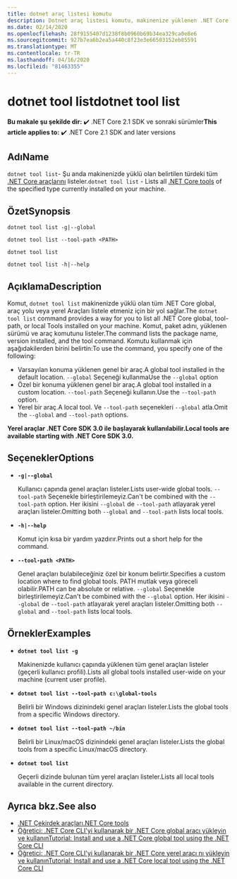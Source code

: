 ```yaml
---
title: dotnet araç listesi komutu
description: Dotnet araç listesi komutu, makinenize yüklenen .NET Core araçlarını listeler.
ms.date: 02/14/2020
ms.openlocfilehash: 28f9155407d1238f8b0960b69b34ea329ca0e8e6
ms.sourcegitcommit: 927b7ea6b2ea5a440c8f23e3e66503152eb85591
ms.translationtype: MT
ms.contentlocale: tr-TR
ms.lasthandoff: 04/16/2020
ms.locfileid: "81463355"
---
```

# <a name="dotnet-tool-list"></a><span data-ttu-id="c4fad-103">dotnet tool list</span><span class="sxs-lookup"><span data-stu-id="c4fad-103">dotnet tool list</span></span>

<span data-ttu-id="c4fad-104">**Bu makale şu şekilde dir:** ✔️ .NET Core 2.1 SDK ve sonraki sürümler</span><span class="sxs-lookup"><span data-stu-id="c4fad-104">**This article applies to:** ✔️ .NET Core 2.1 SDK and later versions</span></span>

## <a name="name"></a><span data-ttu-id="c4fad-105">Adı</span><span class="sxs-lookup"><span data-stu-id="c4fad-105">Name</span></span>

<span data-ttu-id="c4fad-106">`dotnet tool list`- Şu anda makinenizde yüklü olan belirtilen türdeki tüm [.NET Core araçlarını](global-tools.md) listeler.</span><span class="sxs-lookup"><span data-stu-id="c4fad-106">`dotnet tool list` - Lists all [.NET Core tools](global-tools.md) of the specified type currently installed on your machine.</span></span>

## <a name="synopsis"></a><span data-ttu-id="c4fad-107">Özet</span><span class="sxs-lookup"><span data-stu-id="c4fad-107">Synopsis</span></span>

```dotnetcli
dotnet tool list -g|--global

dotnet tool list --tool-path <PATH>

dotnet tool list

dotnet tool list -h|--help
```

## <a name="description"></a><span data-ttu-id="c4fad-108">Açıklama</span><span class="sxs-lookup"><span data-stu-id="c4fad-108">Description</span></span>

<span data-ttu-id="c4fad-109">Komut, `dotnet tool list` makinenizde yüklü olan tüm .NET Core global, araç yolu veya yerel Araçları listele etmeniz için bir yol sağlar.</span><span class="sxs-lookup"><span data-stu-id="c4fad-109">The `dotnet tool list` command provides a way for you to list all .NET Core global, tool-path, or local Tools installed on your machine.</span></span> <span data-ttu-id="c4fad-110">Komut, paket adını, yüklenen sürümü ve araç komutunu listeler.</span><span class="sxs-lookup"><span data-stu-id="c4fad-110">The command lists the package name, version installed, and the tool command.</span></span>  <span data-ttu-id="c4fad-111">Komutu kullanmak için aşağıdakilerden birini belirtin:</span><span class="sxs-lookup"><span data-stu-id="c4fad-111">To use the command, you specify one of the following:</span></span>

* <span data-ttu-id="c4fad-112">Varsayılan konuma yüklenen genel bir araç.</span><span class="sxs-lookup"><span data-stu-id="c4fad-112">A global tool installed in the default location.</span></span> <span data-ttu-id="c4fad-113">`--global` Seçeneği kullanma</span><span class="sxs-lookup"><span data-stu-id="c4fad-113">Use the `--global` option</span></span>
* <span data-ttu-id="c4fad-114">Özel bir konuma yüklenen genel bir araç.</span><span class="sxs-lookup"><span data-stu-id="c4fad-114">A global tool installed in a custom location.</span></span> <span data-ttu-id="c4fad-115">`--tool-path` Seçeneği kullanın.</span><span class="sxs-lookup"><span data-stu-id="c4fad-115">Use the `--tool-path` option.</span></span>
* <span data-ttu-id="c4fad-116">Yerel bir araç.</span><span class="sxs-lookup"><span data-stu-id="c4fad-116">A local tool.</span></span> <span data-ttu-id="c4fad-117">Ve `--tool-path` seçenekleri `--global` atla.</span><span class="sxs-lookup"><span data-stu-id="c4fad-117">Omit the `--global` and `--tool-path` options.</span></span>

<span data-ttu-id="c4fad-118">**Yerel araçlar .NET Core SDK 3.0 ile başlayarak kullanılabilir.**</span><span class="sxs-lookup"><span data-stu-id="c4fad-118">**Local tools are available starting with .NET Core SDK 3.0.**</span></span>

## <a name="options"></a><span data-ttu-id="c4fad-119">Seçenekler</span><span class="sxs-lookup"><span data-stu-id="c4fad-119">Options</span></span>

- **`-g|--global`**

  <span data-ttu-id="c4fad-120">Kullanıcı çapında genel araçları listeler.</span><span class="sxs-lookup"><span data-stu-id="c4fad-120">Lists user-wide global tools.</span></span> <span data-ttu-id="c4fad-121">`--tool-path` Seçenekle birleştirilemeyiz.</span><span class="sxs-lookup"><span data-stu-id="c4fad-121">Can't be combined with the `--tool-path` option.</span></span> <span data-ttu-id="c4fad-122">Her ikisini `--global` de `--tool-path` atlayarak yerel araçları listeler.</span><span class="sxs-lookup"><span data-stu-id="c4fad-122">Omitting both `--global` and `--tool-path` lists local tools.</span></span>

- **`-h|--help`**

  <span data-ttu-id="c4fad-123">Komut için kısa bir yardım yazdırır.</span><span class="sxs-lookup"><span data-stu-id="c4fad-123">Prints out a short help for the command.</span></span>

- **`--tool-path <PATH>`**

  <span data-ttu-id="c4fad-124">Genel araçları bulabileceğiniz özel bir konum belirtir.</span><span class="sxs-lookup"><span data-stu-id="c4fad-124">Specifies a custom location where to find global tools.</span></span> <span data-ttu-id="c4fad-125">PATH mutlak veya göreceli olabilir.</span><span class="sxs-lookup"><span data-stu-id="c4fad-125">PATH can be absolute or relative.</span></span> <span data-ttu-id="c4fad-126">`--global` Seçenekle birleştirilemeyiz.</span><span class="sxs-lookup"><span data-stu-id="c4fad-126">Can't be combined with the `--global` option.</span></span> <span data-ttu-id="c4fad-127">Her ikisini `--global` de `--tool-path` atlayarak yerel araçları listeler.</span><span class="sxs-lookup"><span data-stu-id="c4fad-127">Omitting both `--global` and `--tool-path` lists local tools.</span></span>

## <a name="examples"></a><span data-ttu-id="c4fad-128">Örnekler</span><span class="sxs-lookup"><span data-stu-id="c4fad-128">Examples</span></span>

- **`dotnet tool list -g`**

  <span data-ttu-id="c4fad-129">Makinenizde kullanıcı çapında yüklenen tüm genel araçları listeler (geçerli kullanıcı profili).</span><span class="sxs-lookup"><span data-stu-id="c4fad-129">Lists all global tools installed user-wide on your machine (current user profile).</span></span>

- **`dotnet tool list --tool-path c:\global-tools`**

  <span data-ttu-id="c4fad-130">Belirli bir Windows dizinindeki genel araçları listeler.</span><span class="sxs-lookup"><span data-stu-id="c4fad-130">Lists the global tools from a specific Windows directory.</span></span>

- **`dotnet tool list --tool-path ~/bin`**

  <span data-ttu-id="c4fad-131">Belirli bir Linux/macOS dizinindeki genel araçları listeler.</span><span class="sxs-lookup"><span data-stu-id="c4fad-131">Lists the global tools from a specific Linux/macOS directory.</span></span>

- **`dotnet tool list`**

  <span data-ttu-id="c4fad-132">Geçerli dizinde bulunan tüm yerel araçları listeler.</span><span class="sxs-lookup"><span data-stu-id="c4fad-132">Lists all local tools available in the current directory.</span></span>

## <a name="see-also"></a><span data-ttu-id="c4fad-133">Ayrıca bkz.</span><span class="sxs-lookup"><span data-stu-id="c4fad-133">See also</span></span>

- [<span data-ttu-id="c4fad-134">.NET Çekirdek araçları</span><span class="sxs-lookup"><span data-stu-id="c4fad-134">.NET Core tools</span></span>](global-tools.md)
- [<span data-ttu-id="c4fad-135">Öğretici: .NET Core CLI'yi kullanarak bir .NET Core global aracı yükleyin ve kullanın</span><span class="sxs-lookup"><span data-stu-id="c4fad-135">Tutorial: Install and use a .NET Core global tool using the .NET Core CLI</span></span>](global-tools-how-to-use.md)
- [<span data-ttu-id="c4fad-136">Öğretici: .NET Core CLI'yi kullanarak bir .NET Core yerel aracı nı yükleyin ve kullanın</span><span class="sxs-lookup"><span data-stu-id="c4fad-136">Tutorial: Install and use a .NET Core local tool using the .NET Core CLI</span></span>](local-tools-how-to-use.md)

